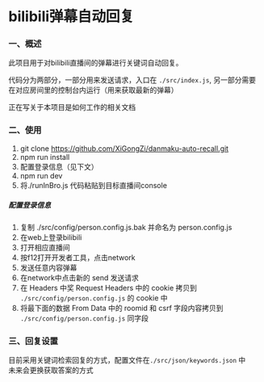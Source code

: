 # bilibili弹幕自动回复

### 一、概述

此项目用于对bilibili直播间的弹幕进行关键词自动回复。  

代码分为两部分，一部分用来发送请求，入口在  `./src/index.js`, 另一部分需要在对应房间里的控制台内运行（用来获取最新的弹幕）  

正在写关于本项目是如何工作的相关文档  

### 二、使用

1. git clone https://github.com/XiGongZi/danmaku-auto-recall.git
2. npm run install
3. 配置登录信息（见下文）
4. npm run dev
5. 将./runInBro.js 代码粘贴到目标直播间console



 ##### 配置登录信息


1. 复制 ./src/config/person.config.js.bak 并命名为 person.config.js
2. 在web上登录bilibili
3. 打开相应直播间
4. 按f12打开开发者工具，点击network
5. 发送任意内容弹幕
6. 在network中点击新的 send 发送请求
7. 在 Headers 中奖 Request Headers 中的 cookie 拷贝到 `./src/config/person.config.js` 的 cookie 中
8. 将最下面的数据 From Data 中的 roomid 和 csrf 字段内容拷贝到 `./src/config/person.config.js` 同字段


### 三、回复设置

目前采用关键词检索回复的方式，配置文件在`./src/json/keywords.json` 中  
未来会更换获取答案的方式